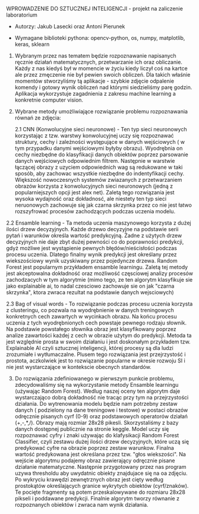 WPROWADZENIE DO SZTUCZNEJ INTELIGENCJI - projekt na zaliczenie laboratorium

* Autorzy: Jakub Lasecki oraz Antoni Pierunek

* Wymagane biblioteki pythona: opencv-python, os, numpy, matplotlib, keras, sklearn

1. Wybranym przez nas tematem będzie rozpoznawanie napisanych ręcznie działań matematycznych, przetwarzanie ich oraz obliczanie. Każdy z nas kiedyś był w momencie w życiu kiedy liczył coś na kartce ale przez zmęczenie nie był pewien swoich obliczeń. Dla takich właśnie momentów stworzyliśmy tą aplikacje - szybkie zdjęcie odpalenie komendy i gotowy wynik obliczeń nad którymi siedzieliśmy parę godzin. Aplikacja wykorzystuje zagadnienia z zakresu machine learning a konkretnie computer vision.

2. Wybrane metody umożliwiające rozwiązanie problemu rozpoznawania równań ze zdjęcia:

   2.1 CNN (Konwolucyjne sieci neuronowe) - Ten typ sieci neuronowych korzystając z tzw. warstwy konwolucyjnej uczy się rozpoznawać struktury, cechy i zależności występujące w danych wejściowych ( w tym przypadku danymi wejściowymi byłyby obrazu). Wyodrębnia on cechy niezbędne do klasyfikacji danych obiektów poprzez parsowanie danych wejściowych odpowiednim filtrem. Następnie w warstwie łączącej obrazy z uzyciem odpowiednich wag są redukowane w taki sposób, aby zachowac wszystkie niezbędne do indentyfikacji cechy. Większość nowoczesnych systemów zwiazanych z przetwarzaniem obrazów korzysta z konwolucyjnych sieci neuronowych (jedną z popularniejszych opcji jest alex net). Zaletą tego rozwiązania jest wysoka wydajność oraz dokładnosć, ale niestety ten typ sieci neruonowych zachowuje się jak czarna skrzynka przez co nie jest łatwo rozszyfrować procesów zachodzących podczas uczenia modelu.
   
  2.2 Ensamble learning - Ta metoda uczenia maszynowego korzysta z dużej ilości drzew decyzyjnych. Każde drzewo decyzyjne na podstawie serii pytań i warunków określa wartość predykcyjną. Żadne z użytych drzew decyzyjnych nie daje zbyt dużej pewności co do poprawności predykcji, gdyż możliwe jest wystąpienie pewnych błędów/nieścisłości podczas procesu uczenia. Dlatego finalny wynik predykcji jest określany przez wiekszościowy wynik uzyskiwany przez pojedyncze drzewa. Random Forest jest popularnym przykładem ensamble learningu. Zaletą tej metody jest akceptowalna dokładność oraz możliwość częsciowej analizy procesów zachodzacych w tym algorytmie (mimo tego, ze ten algorytm klasyfikuje sie jako explainable ai, to nadal czesciowo zachowuje sie on jak "czarna skrzynka", ktora zwraca rezultat na podstawie danych wejsciowych)
  
  2.3 Bag of visual words - To rozwiązanie podczas procesu uczenia korzysta z clusteringu, co pozwala na wyodrębnienie w danych treningowych konkretnych cech zawartych w wycinkach obrazu. Na końcu procesu uczenia z tych wyodrębnionych cech powstaje pewnego rodzaju słownik. Na podstawie powstałego słownika obraz jest klasyfikowany poprzez analize zawartości każdej z cech w obrazie użytym do predykcji. Metoda ta jest względnie prosta w swoim działaniu i jest doskonałym przykładem tzw. Explainable AI czyli sztucznej inteligencji, której procesy są dla ludzi zrozumiałe i wytłumaczalne. Plusem tego rozwiązania jest przejrzystość i prostota, aczkolwiek jest to rozwiązanie popularne w okresie rozwoju SI i nie jest wystarczające w kontekscie obecnych standardów.

3. Do rozwiązania zdefiniowanego w pierwszym punkcie problemu, zdecydowaliśmy się na wykorzystanie metody Ensamble learningu (używając Random Forest). Wedlug naszej oceny ten algorytm daje wystarczająco dobrą dokładność nie tracąc przy tym na przejrzystości działania. Do wytrenowania modelu będzie nam potrzebny zestaw danych ( podzielony na dane treningowe i testowe) w postaci obrazów odręcznie pisanych cyrf (0-9) oraz podstawowych operatorów działań (+,-,*,/). Obrazy mają rozmiar 28x28 pikesli. Skorzystaliśmy z bazy danych dostępnej publicznie na stronie keggle. Model uczy się rozpoznawać cyfry i znaki używając do klafysikacji Random Forest Classifier, czyli zestawu dużej ilości drzew decyzyjnych, które uczą się predykować cyfre na obrazie poprzez zestaw warunkow. Finalna wartość predykowana jest określana przez tzw. "głos wiekszości". Na wejście algorytmu podajemy obraz zawierający odręcznie pisane działanie matematyczne. Następnie przygotowany przez nas program uzywa thresholdu aby uwydatnic obiekty znajdujace się na oa zdjęciu. Po wykryciu krawędzi zewnętrznych obraz jest cięty według prostokątów określających granice wykrytych obiektów (cyrf/znaków). Te pocięte fragmenty są potem przeskalowywane do rozmiaru 28x28 pikseli i poddawane predykcji. Finalnie algorytm tworzy równanie z rozpoznanych obiektów i zwraca nam wynik działania.
